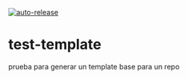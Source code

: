 [![auto-release](https://github.com/konami12/test-template/actions/workflows/auto-release.yml/badge.svg)](https://github.com/konami12/test-template/actions/workflows/auto-release.yml)

# test-template
prueba para generar un template base para un repo
